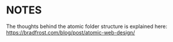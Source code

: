 # NOTES

The thoughts behind the atomic folder structure is explained here: https://bradfrost.com/blog/post/atomic-web-design/
